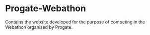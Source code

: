 # Progate-Webathon
Contains the website developed for the purpose of competing in the Webathon organised by Progate.
